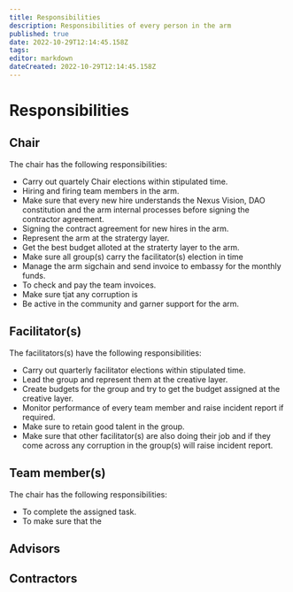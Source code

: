 ```yaml
---
title: Responsibilities
description: Responsibilities of every person in the arm
published: true
date: 2022-10-29T12:14:45.158Z
tags: 
editor: markdown
dateCreated: 2022-10-29T12:14:45.158Z
---
```


# Responsibilities


## Chair
The chair has the following responsibilities:

- Carry out quartely Chair elections within stipulated time.
- Hiring and firing team members in the arm.
- Make sure that every new hire understands the Nexus Vision, DAO constitution and the arm internal processes before signing the contractor agreement.
- Signing the contract agreement for new hires in the arm.
- Represent the arm at the stratergy layer.
- Get the best budget alloted at the straterty layer to the arm.
- Make sure all group(s) carry the facilitator(s) election in time
- Manage the arm sigchain and send invoice to embassy for the monthly funds.
- To check and pay the team invoices.
- Make sure tjat any corruption is
- Be active in the community and garner support for the arm.


## Facilitator(s)
The facilitators(s) have the following responsibilities:

- Carry out quarterly facilitator elections within stipulated time.
- Lead the group and represent them at the creative layer.
- Create budgets for the group and try to get the budget assigned at the creative layer.
- Monitor performance of every team member and raise incident report if required.
- Make sure to retain good talent in the group.
- Make sure that other facilitator(s) are also doing their job and if they come across any corruption in the group(s) will raise incident report.



## Team member(s)
The chair has the following responsibilities:
- To complete the assigned task.
- To make sure that the 

## Advisors

## Contractors